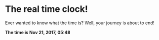 # The real time clock!

Ever wanted to know what the time is? Well, your journey is about to end!

**The time is Nov 21, 2017, 05:48**